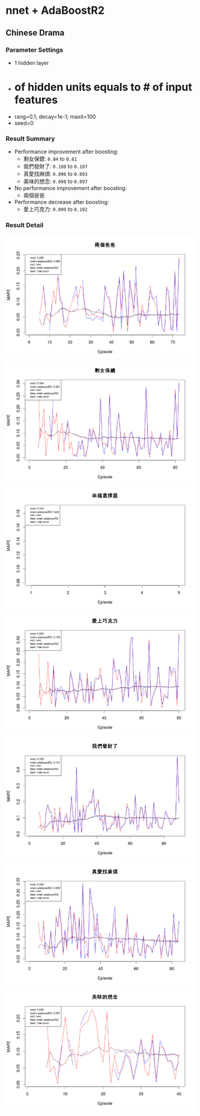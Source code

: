 # nnet + AdaBoostR2
## Chinese Drama
### Parameter Settings
- 1 hidden layer
- # of hidden units equals to # of input features
- rang=0.1; decay=1e-1; maxit=100
- seed=0

### Result Summary
- Performance improvement after boosting:
  - 剩女保鏢: `0.84` to `0.81`
  - 我們發財了: `0.108` to `0.107`
  - 真愛找麻煩: `0.096` to `0.093`
  - 美味的想念: `0.098` to `0.097`
- No performance improvement after boosting:
  - 兩個爸爸
- Performance decrease after boosting:
  - 愛上巧克力: `0.099` to `0.102`

### Result Detail
![兩個爸爸_nnet_adaboostR2](ChineseDrama/兩個爸爸_nnet_adaboostR2.png)
![剩女保鏢_nnet_adaboostR2](ChineseDrama/剩女保鏢_nnet_adaboostR2.png)
![幸福選擇題_nnet_adaboostR2](ChineseDrama/幸福選擇題_nnet_adaboostR2.png)
![愛上巧克力_nnet_adaboostR2](ChineseDrama/愛上巧克力_nnet_adaboostR2.png)
![我們發財了_nnet_adaboostR2](ChineseDrama/我們發財了_nnet_adaboostR2.png)
![真愛找麻煩_nnet_adaboostR2](ChineseDrama/真愛找麻煩_nnet_adaboostR2.png)
![美味的想念_nnet_adaboostR2](ChineseDrama/美味的想念_nnet_adaboostR2.png)
